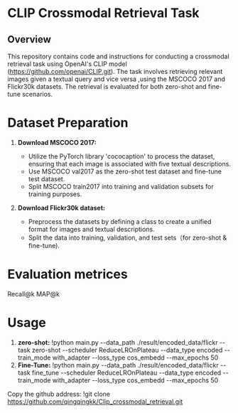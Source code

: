 # CLIP Crossmodal Retrieval Task

## Overview
This repository contains code and instructions for conducting a crossmodal retrieval task using OpenAI's CLIP model (https://github.com/openai/CLIP.git). The task involves retrieving relevant images given a textual query and vice versa ,using the MSCOCO 2017 and Flickr30k datasets. The retrieval is evaluated for both zero-shot and fine-tune scenarios.

# Dataset Preparation
1. **Download MSCOCO 2017:**
   - Utilize the PyTorch library 'cococaption' to process the dataset, ensuring that each image is associated with five textual descriptions.
   - Use MSCOCO val2017 as the zero-shot test dataset and fine-tune test dataset.
   - Split MSCOCO train2017 into training and validation subsets for training purposes.

2. **Download Flickr30k dataset:**
   - Preprocess the datasets by defining a class to create a unified format for images and textual descriptions.
   - Split the data into training, validation, and test sets（for zero-shot & fine-tune).

# Evaluation metrices
Recall@k
MAP@k

# Usage
1. **zero-shot:**
!python main.py --data_path ./result/encoded_data/flickr --task zero-shot --scheduler ReduceLROnPlateau --data_type encoded --train_mode with_adapter --loss_type cos_embedd --max_epochs 50
1. **Fine-Tune:**
!python main.py --data_path ./result/encoded_data/flickr --task fine_tune --scheduler ReduceLROnPlateau --data_type encoded --train_mode with_adapter --loss_type cos_embedd --max_epochs 50


Copy the github address:
!git clone https://github.com/qingqingkk/Clip_crossmodal_retrieval.git
